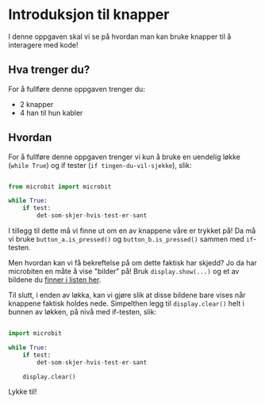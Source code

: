 # Introduksjon til knapper

I denne oppgaven skal vi se på hvordan man kan bruke knapper til å interagere med kode!

## Hva trenger du?

For å fullføre denne oppgaven trenger du:

* 2 knapper
* 4 han til hun kabler

## Hvordan

For å fullføre denne oppgaven trenger vi kun å bruke en uendelig løkke (`while True`) og if tester (`if tingen-du-vil-sjekke`), slik:


``` python

from microbit import microbit

while True:
	if test:
		det-som-skjer-hvis-test-er-sant

```

I tillegg til dette må vi finne ut om en av knappene våre er trykket på!
Da må vi bruke `button_a.is_pressed()` og `button_b.is_pressed()` sammen med `if`-testen.

Men hvordan kan vi få bekreftelse på om dette faktisk har skjedd?
Jo da har microbiten en måte å vise "bilder" på! Bruk `display.show(...)` og et av bildene du [finner i listen her](http://microbit-micropython.readthedocs.io/en/latest/tutorials/images.html).

Til slutt, i enden av løkka, kan vi gjøre slik at disse bildene bare vises når knappene faktisk holdes nede.
Simpelthen legg til `display.clear()` helt i bunnen av løkken, på nivå med if-testen, slik:

``` python

import microbit

while True:
	if test:
		det-som-skjer-hvis-test-er-sant

	display.clear()

```

Lykke til!
